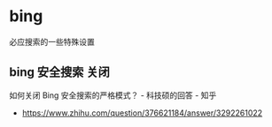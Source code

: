 # bing

必应搜索的一些特殊设置

## bing 安全搜索 关闭

如何关闭 Bing 安全搜索的严格模式？ - 科技硕的回答 - 知乎

- https://www.zhihu.com/question/376621184/answer/3292261022
